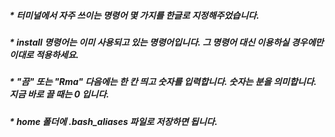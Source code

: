 ##### * 터미널에서 자주 쓰이는 명령어 몇 가지를 한글로 지정해주었습니다.
##### * install 명령어는 이미 사용되고 있는 명령어입니다. 그 명령어 대신 이용하실 경우에만 이대로 적용하세요.
##### * "끔" 또는 "Rma" 다음에는 한 칸 띄고 숫자를 입력합니다. 숫자는 분을 의미합니다. 지금 바로 끌 때는 0 입니다.
##### * home 폴더에 .bash_aliases 파일로 저장하면 됩니다.
